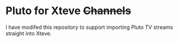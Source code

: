 # Pluto for Xteve ~~Channels~~

I have modifed this repository to support importing Pluto TV streams straight into Xteve.
